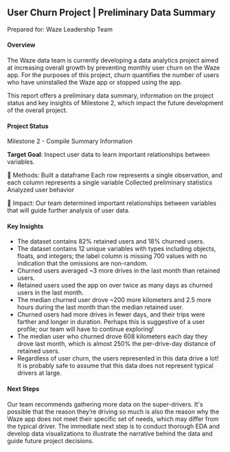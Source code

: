 ## User Churn Project | Preliminary Data Summary
Prepared for: Waze Leadership Team

#### Overview

The Waze data team is currently developing a data analytics project aimed at increasing overall growth by preventing monthly user churn on the Waze app. For the purposes of this project, churn quantifies the number of users who have uninstalled the Waze app or stopped using the app. 

This report offers a preliminary data summary, information on the project status and key insights of Milestone 2, which impact the future development of the overall project. 

#### Project Status

Milestone 2 - Compile Summary Information 

**Target Goal**: Inspect user data to learn important relationships between variables. 

🎯 Methods: 
Built a dataframe
Each row represents a single observation, and each column represents a single variable
Collected preliminary statistics
Analyzed user behavior

🎯 Impact: Our team determined important relationships between variables that will guide further analysis of user data. 

#### Key Insights

- The dataset contains 82% retained users and 18% churned users.
- The dataset contains 12 unique variables with types including objects, floats, and integers; the label column is missing 700 values with no indication that the omissions are non-random.
- Churned users averaged ~3 more drives in the last month than retained users.
- Retained users used the app on over twice as many days as churned users in the last month.
- The median churned user drove ~200 more kilometers and 2.5 more hours during the last month than the median retained user.
- Churned users had more drives in fewer days, and their trips were farther and longer in duration. Perhaps this is suggestive of a user profile; our team will have to continue exploring! 
- The median user who churned drove 608 kilometers each day they drove last month, which is almost 250% the per-drive-day distance of retained users.
- Regardless of user churn, the users represented in this data drive a lot! It is probably safe to assume that this data does not represent typical drivers at large. 


#### Next Steps

Our team recommends gathering more data on the super-drivers. It's possible that the reason they’re driving so much is also the reason why the Waze app does not meet their specific set of needs, which may differ from the typical driver.
The immediate next step is to conduct thorough EDA and develop data visualizations to illustrate the narrative behind the data and guide future project decisions. 